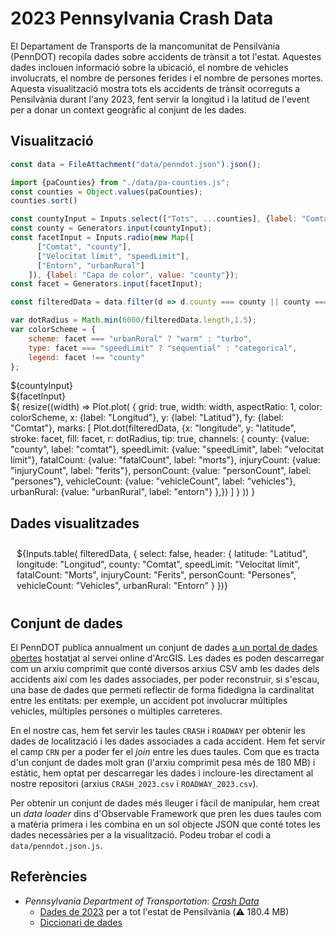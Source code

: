 # 2023 Pennsylvania Crash Data

El Departament de Transports de la mancomunitat de Pensilvània (PennDOT) recopila dades sobre accidents de trànsit a tot l'estat. Aquestes dades inclouen informació sobre la ubicació, el nombre de vehicles involucrats, el nombre de persones ferides i el nombre de persones mortes. Aquesta visualització mostra tots els accidents de trànsit ocorreguts a Pensilvània durant l'any 2023, fent servir la longitud i la latitud de l'event per a donar un context geogràfic al conjunt de les dades.

## Visualització

```js
const data = FileAttachment("data/penndot.json").json();
```

```js
import {paCounties} from "./data/pa-counties.js";
const counties = Object.values(paCounties);
counties.sort()
```

```js
const countyInput = Inputs.select(["Tots", ...counties], {label: "Comtat", value: "Tots"});
const county = Generators.input(countyInput);
const facetInput = Inputs.radio(new Map([
      ["Comtat", "county"],
      ["Velocitat límit", "speedLimit"],
      ["Entorn", "urbanRural"]
    ]), {label: "Capa de color", value: "county"});
const facet = Generators.input(facetInput);
```

```js
const filteredData = data.filter(d => d.county === county || county === "Tots");
```

```js
var dotRadius = Math.min(6000/filteredData.length,1.5);
var colorScheme = {
    scheme: facet === "urbanRural" ? "warm" : "turbo",
    type: facet === "speedLimit" ? "sequential" : "categorical",
    legend: facet !== "county"
};
```

<div class="grid grid-cols-2">
  <div class="card">
    ${countyInput}
  </div>
  <div class="card">
    ${facetInput}
  </div>
</div>

<div class="card" style="display: flex; flex-direction: column; gap: 1rem;">
${
    resize((width) => Plot.plot(
        {
            grid: true,
            width: width,
            aspectRatio: 1,
            color: colorScheme,
            x: {label: "Longitud"},
            y: {label: "Latitud"},
            fy: {label: "Comtat"},
            marks: [
                Plot.dot(filteredData, {x: "longitude", y: "latitude", stroke: facet, fill: facet, r: dotRadius, tip: true,
                        channels: {
                            county: {value: "county", label: "comtat"},
                            speedLimit: {value: "speedLimit", label: "velocitat límit"},
                            fatalCount: {value: "fatalCount", label: "morts"},
                            injuryCount: {value: "injuryCount", label: "ferits"},
                            personCount: {value: "personCount", label: "persones"},
                            vehicleCount: {value: "vehicleCount", label: "vehicles"},
                            urbanRural: {value: "urbanRural", label: "entorn"}
                        },})
            ]
        }
    ))
}
</div>

## Dades visualitzades

<div class="card" style="padding: 10px;">
    ${Inputs.table(
        filteredData,
        {
            select: false,
            header: {
                latitude: "Latitud",
                longitude: "Longitud",
                county: "Comtat",
                speedLimit: "Velocitat límit",
                fatalCount: "Morts",
                injuryCount: "Ferits",
                personCount: "Persones",
                vehicleCount: "Vehicles",
                urbanRural: "Entorn"
            }
    })}
</div>

## Conjunt de dades

El PennDOT publica annualment un conjunt de dades [a un portal de dades obertes](https://pennshare.maps.arcgis.com/apps/webappviewer/index.html?id=8fdbf046e36e41649bbfd9d7dd7c7e7e) hostatjat al servei online d'ArcGIS. Les dades es poden descarregar com un arxiu comprimit que conté diversos arxius CSV amb les dades dels accidents així com les dades associades, per poder reconstruir, si s'escau, una base de dades que permeti reflectir de forma fidedigna la cardinalitat entre les entitats: per exemple, un accident pot involucrar múltiples vehicles, múltiples persones o múltiples carreteres.

En el nostre cas, hem fet servir les taules `CRASH` i `ROADWAY` per obtenir les dades de localització i les dades associades a cada accident. Hem fet servir el camp `CRN` per a poder fer el _join_ entre les dues taules. Com que es tracta d'un conjunt de dades molt gran (l'arxiu comprimit pesa més de 180 MB) i estàtic, hem optat per descarregar les dades i incloure-les directament al nostre repositori (arxius `CRASH_2023.csv` i `ROADWAY_2023.csv`).

Per obtenir un conjunt de dades més lleuger i fàcil de manipular, hem creat un _data loader_ dins d'Observable Framework que pren les dues taules com a matèria primera i les combina en un sol objecte JSON que conté totes les dades necessàries per a la visualització. Podeu trobar el codi a `data/penndot.json.js`.

## Referències

- _Pennsylvania Department of Transportation_: [_Crash Data_](https://pennshare.maps.arcgis.com/apps/webappviewer/index.html?id=8fdbf046e36e41649bbfd9d7dd7c7e7e)
    - [Dades de 2023](https://gis.penndot.gov/gishub/crashZip/Statewide/Statewide_2023.zip) per a tot l'estat de Pensilvània (⚠️ 180.4 MB)
    - [Diccionari de dades](https://gis.penndot.gov/gishub/crashZip/Open%20Data%20Portal%20Data%20Dictionary%20(07-24).pdf)
